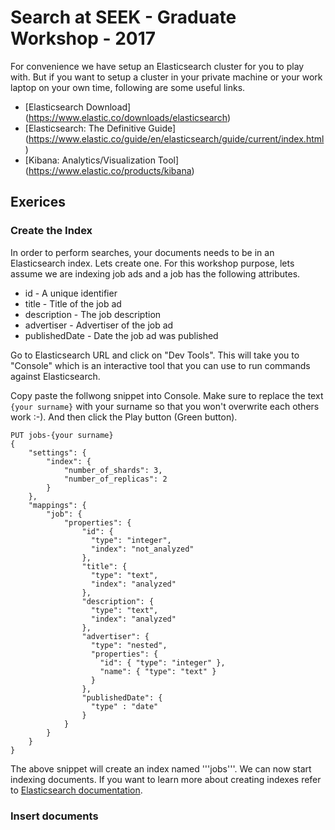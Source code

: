 # Search at SEEK - Graduate Workshop - 2017

For convenience we have setup an Elasticsearch cluster for you to play with. But if you want to setup a cluster in your private machine or your work laptop on your own time, following are some useful links.

* [Elasticsearch Download] (https://www.elastic.co/downloads/elasticsearch)
* [Elasticsearch: The Definitive Guide] (https://www.elastic.co/guide/en/elasticsearch/guide/current/index.html)
* [Kibana: Analytics/Visualization Tool] (https://www.elastic.co/products/kibana)

## Exerices

### Create the Index

In order to perform searches, your documents needs to be in an Elasticsearch index. Lets create one. For this workshop purpose, lets assume we are indexing job ads and a job has the following attributes.

* id - A unique identifier
* title - Title of the job ad
* description - The job description
* advertiser - Advertiser of the job ad
* publishedDate - Date the job ad was published

Go to Elasticsearch URL and click on "Dev Tools". This will take you to "Console" which is an interactive tool that you can use to run commands against Elasticsearch. 

Copy paste the follwong snippet into Console. Make sure to replace the text ```{your surname}``` with your surname so that you won't overwrite each others work :-).  And then click the Play button (Green button).

```
PUT jobs-{your surname}
{
    "settings": {
        "index": {
            "number_of_shards": 3, 
            "number_of_replicas": 2 
        }
    },
    "mappings": {
        "job": {
            "properties": {
                "id": { 
                  "type": "integer",
                  "index": "not_analyzed"
                },
                "title": {
                  "type": "text",
                  "index": "analyzed"
                },
                "description": {
                  "type": "text",
                  "index": "analyzed"
                },
                "advertiser": {
                  "type": "nested",
                  "properties": {
                    "id": { "type": "integer" },
                    "name": { "type": "text" }                    
                  }
                },
                "publishedDate": {
                  "type" : "date"
                }
            }
        }
    }
}
```

The above snippet will create an index named '''jobs'''. We can now start indexing documents. If you want to learn more about creating indexes refer to [Elasticsearch documentation](https://www.elastic.co/guide/en/elasticsearch/reference/current/indices-create-index.html).

### Insert documents

